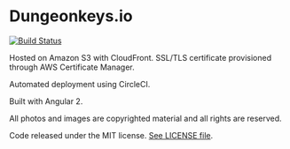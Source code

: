 # Dungeonkeys.io

[![Build Status](https://circleci.com/gh/tanb/dungeonkeys.io/tree/source-v2.svg?style=shield&circle-token=d0283f2a062676e8f59e24b8e99a107da1fe62c0)]()

Hosted on Amazon S3 with CloudFront. SSL/TLS certificate provisioned through AWS Certificate Manager.

Automated deployment using CircleCI.

Built with Angular 2.

All photos and images are copyrighted material and all rights are reserved.

Code released under the MIT license. [See LICENSE file](LICENSE.md).

